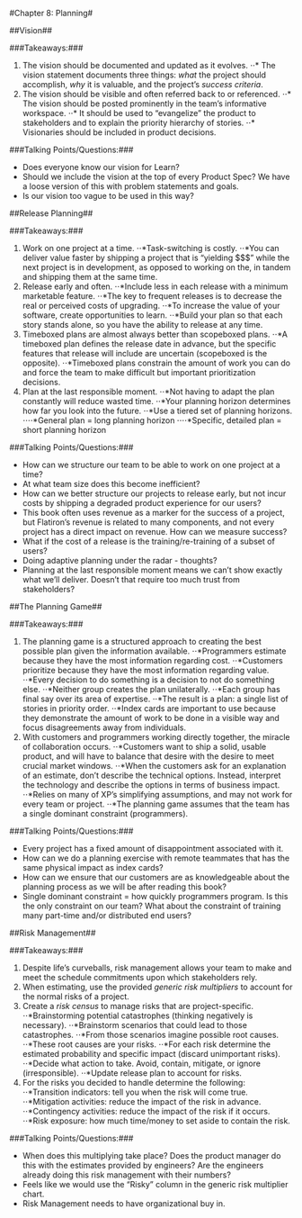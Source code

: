 #Chapter 8: Planning#

##Vision##

###Takeaways:###

1. The vision should be documented and updated as it evolves.
⋅⋅* The vision statement documents three things: _what_ the project should accomplish, _why_ it is valuable, and the project’s _success criteria_.
2. The vision should be visible and often referred back to or referenced.
⋅⋅* The vision should be posted prominently in the team’s informative workspace. 
⋅⋅* It should be used to “evangelize” the product to stakeholders and to explain the priority hierarchy of stories.
⋅⋅* Visionaries should be included in product decisions.

###Talking Points/Questions:###

* Does everyone know our vision for Learn?
* Should we include the vision at the top of every Product Spec? We have a loose version of this with problem statements and goals.
* Is our vision too vague to be used in this way?

##Release Planning##

###Takeaways:###

1. Work on one project at a time.
⋅⋅*Task-switching is costly.
⋅⋅*You can deliver value faster by shipping a project that is “yielding $$$” while the next project is in development, as opposed to working on the, in tandem and shipping them at the same time.
2. Release early and often.
⋅⋅*Include less in each release with a minimum marketable feature.
⋅⋅*The key to frequent releases is to decrease the real or perceived costs of upgrading.
⋅⋅*To increase the value of your software, create opportunities to learn.
⋅⋅*Build your plan so that each story stands alone, so you have the ability to release at any time.
3. Timeboxed plans are almost always better than scopeboxed plans. 
⋅⋅*A timeboxed plan defines the release date in advance, but the specific features that release will include are uncertain (scopeboxed is the opposite).
⋅⋅*Timeboxed plans constrain the amount of work you can do and force the team to make difficult but important prioritization decisions.
4. Plan at the last responsible moment.
⋅⋅*Not having to adapt the plan constantly will reduce wasted time.
⋅⋅*Your planning horizon determines how far you look into the future.
⋅⋅*Use a tiered set of planning horizons.
⋅⋅⋅⋅*General plan = long planning horizon
⋅⋅⋅⋅*Specific, detailed plan = short planning horizon

###Talking Points/Questions:###

* How can we structure our team to be able to work on one project at a time?
* At what team size does this become inefficient?
* How can we better structure our projects to release early, but not incur costs by shipping a degraded product experience for our users?
* This book often uses revenue as a marker for the success of a project, but Flatiron’s revenue is related to many components, and not every project has a direct impact on revenue. How can we measure success?
* What if the cost of a release is the training/re-training of a subset of users? 
* Doing adaptive planning under the radar - thoughts?
* Planning at the last responsible moment means we can’t show exactly what we’ll deliver. Doesn’t that require too much trust from stakeholders?

##The Planning Game##

###Takeaways:###

1. The planning game is a structured approach to creating the best possible plan given the information available.
⋅⋅*Programmers estimate because they have the most information regarding cost.
⋅⋅*Customers prioritize because they have the most information regarding value.
⋅⋅*Every decision to do something is a decision to not do something else.
⋅⋅*Neither group creates the plan unilaterally.
⋅⋅*Each group has final say over its area of expertise. 
⋅⋅*The result is a plan: a single list of stories in priority order.
⋅⋅*Index cards are important to use because they demonstrate the amount of work to be done in a visible way and focus disagreements away from individuals.
2. With customers and programmers working directly together, the miracle of collaboration occurs.
⋅⋅*Customers want to ship a solid, usable product, and will have to balance that desire with the desire to meet crucial market windows.
⋅⋅*When the customers ask for an explanation of an estimate, don’t describe the technical options. Instead, interpret the technology and describe the options in terms of business impact.
⋅⋅*Relies on many of XP’s simplifying assumptions, and may not work for every team or project.
⋅⋅*The planning game assumes that the team has a single dominant constraint (programmers).

###Talking Points/Questions:###

* Every project has a fixed amount of disappointment associated with it.
* How can we do a planning exercise with remote teammates that has the same physical impact as index cards?
* How can we ensure that our customers are as knowledgeable about the planning process as we will be after reading this book? 
* Single dominant constraint = how quickly programmers program. Is this the only constraint on our team? What about the constraint of training many part-time and/or distributed end users? 

##Risk Management##

###Takeaways:###

1. Despite life’s curveballs, risk management allows your team to make and meet the schedule commitments upon which stakeholders rely.
2. When estimating, use the provided _generic risk multipliers_ to account for the normal risks of a project.
3. Create a _risk census_ to manage risks that are project-specific.
⋅⋅*Brainstorming potential catastrophes (thinking negatively is necessary).
⋅⋅*Brainstorm scenarios that could lead to those catastrophes.
⋅⋅*From those scenarios imagine possible root causes.
⋅⋅*These root causes are your risks.
⋅⋅*For each risk determine the estimated probability and specific impact (discard unimportant risks).
⋅⋅*Decide what action to take. Avoid, contain, mitigate, or ignore (irresponsible).
⋅⋅*Update release plan to account for risks.
4. For the risks you decided to handle determine the following:
⋅⋅*Transition indicators: tell you when the risk will come true.	
⋅⋅*Mitigation activities: reduce the impact of the risk in advance.
⋅⋅*Contingency activities: reduce the impact of the risk if it occurs.
⋅⋅*Risk exposure: how much time/money to set aside to contain the risk.

###Talking Points/Questions:###

* When does this multiplying take place? Does the product manager do this with the estimates provided by engineers? Are the engineers already doing this risk management with their numbers?
* Feels like we would use the “Risky” column in the generic risk multiplier chart.
* Risk Management needs to have organizational buy in.
